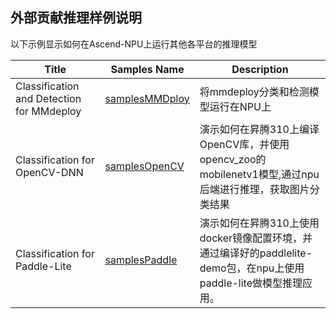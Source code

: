 ## 外部贡献推理样例说明

以下示例显示如何在Ascend-NPU上运行其他各平台的推理模型

<!--注：此处展示所支撑平台-->

| Title  |  Samples Name  | Description  |
|---|---|---|
| Classification and Detection for MMdeploy | [samplesMMDploy](https://github.com/Ascend/samples/tree/master/inference/contributeSamples/contrib/samplesMMDeploy)  | 将mmdeploy分类和检测模型运行在NPU上  |
| Classification for OpenCV-DNN | [samplesOpenCV](https://github.com/Ascend/samples/tree/master/inference/contributeSamples/contrib/samplesOpenCV)  | 演示如何在昇腾310上编译OpenCV库，并使用opencv_zoo的mobilenetv1模型,通过npu后端进行推理，获取图片分类结果  |
| Classification for Paddle-Lite | [samplesPaddle](https://github.com/Ascend/samples/tree/master/inference/contributeSamples/contrib/samplesPaddle)  | 演示如何在昇腾310上使用docker镜像配置环境，并通过编译好的paddlelite-demo包，在npu上使用paddle-lite做模型推理应用。 |